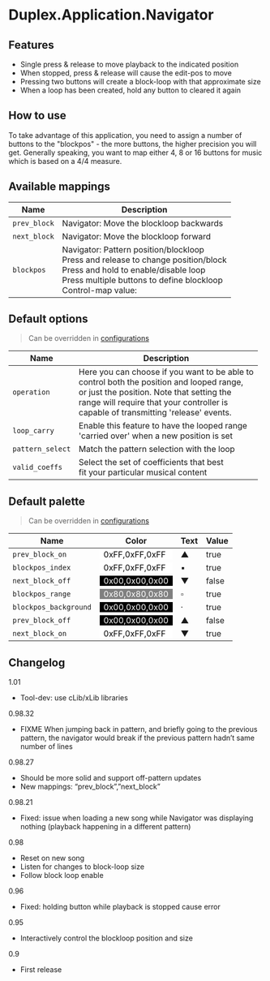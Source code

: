# Duplex.Application.Navigator

## Features 

  * Single press & release to move playback to the indicated position
  * When stopped, press & release will cause the edit-pos to move 
  * Pressing two buttons will create a block-loop with that approximate size
  * When a loop has been created, hold any button to cleared it again

## How to use

To take advantage of this application, you need to assign a number of buttons to the "blockpos" - the more buttons, the higher precision you will get. Generally speaking, you want to map either 4, 8 or 16 buttons for music which is based on a 4/4 measure. 

## Available mappings
  
| Name       | Description   |
| -----------|---------------|  
|`prev_block`|Navigator: Move the blockloop backwards|  
|`next_block`|Navigator: Move the blockloop forward|  
|`blockpos`|Navigator: Pattern position/blockloop<br>Press and release to change position/block<br>Press and hold to enable/disable loop<br>Press multiple buttons to define blockloop<br>Control-map value: |  

## Default options 
  
> Can be overridden in [configurations](../Configurations.md)

| Name          | Description   |
| ------------- |---------------|  
|`operation`|Here you can choose if you want to be able to<br>control both the position and looped range,<br>or just the position. Note that setting the<br>range will require that your controller is <br>capable of transmitting 'release' events.|  
|`loop_carry`|Enable this feature to have the looped range<br>'carried over' when a new position is set|  
|`pattern_select`|Match the pattern selection with the loop|  
|`valid_coeffs`|Select the set of coefficients that best <br>fit your particular musical content |  

## Default palette 
  
> Can be overridden in [configurations](../Configurations.md)

| Name          | Color|Text|Value|
| ------------- |------|----|-----|  
|`prev_block_on`|<div style="padding-left:0.5em;padding-right:0.5em; background-color:#FFFFFF; color: black">0xFF,0xFF,0xFF</div>|▲|true|  
|`blockpos_index`|<div style="padding-left:0.5em;padding-right:0.5em; background-color:#FFFFFF; color: black">0xFF,0xFF,0xFF</div>|▪|true|  
|`next_block_off`|<div style="padding-left:0.5em;padding-right:0.5em; background-color:#000000; color: white">0x00,0x00,0x00</div>|▼|false|  
|`blockpos_range`|<div style="padding-left:0.5em;padding-right:0.5em; background-color:#808080; color: white">0x80,0x80,0x80</div>|▫|true|  
|`blockpos_background`|<div style="padding-left:0.5em;padding-right:0.5em; background-color:#000000; color: white">0x00,0x00,0x00</div>|·|true|  
|`prev_block_off`|<div style="padding-left:0.5em;padding-right:0.5em; background-color:#000000; color: white">0x00,0x00,0x00</div>|▲|false|  
|`next_block_on`|<div style="padding-left:0.5em;padding-right:0.5em; background-color:#FFFFFF; color: black">0xFF,0xFF,0xFF</div>|▼|true|  

## Changelog

1.01
- Tool-dev: use cLib/xLib libraries

0.98.32
- FIXME When jumping back in pattern, and briefly going to the previous pattern,
  the navigator would break if the previous pattern hadn’t same number of lines

0.98.27
- Should be more solid and support off-pattern updates
- New mappings: “prev_block”,”next_block”

0.98.21
- Fixed: issue when loading a new song while Navigator was displaying nothing
  (playback happening in a different pattern)

0.98
- Reset on new song
- Listen for changes to block-loop size
- Follow block loop enable

0.96
- Fixed: holding button while playback is stopped cause error 

0.95
- Interactively control the blockloop position and size

0.9
- First release